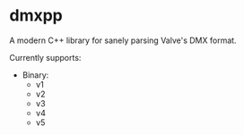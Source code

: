 # dmxpp
A modern C++ library for sanely parsing Valve's DMX format.

Currently supports:
- Binary:
  - v1
  - v2
  - v3
  - v4
  - v5
